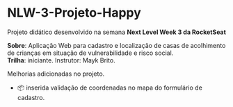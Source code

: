 # NLW-3-Projeto-Happy
Projeto didático desenvolvido na semana <strong>Next Level Week 3 da RocketSeat</strong> </br>

<b>Sobre</b>: Aplicação Web para cadastro e localização de casas de acolhimento de crianças em situação de vulnerabilidade e risco social. </br>
<b>Trilha</b>: iniciante.
Instrutor: Mayk Brito.

Melhorias adicionadas no projeto.
- :package: inserida validação de coordenadas no mapa do formulário de cadastro.
